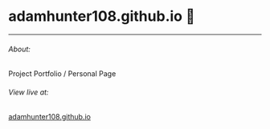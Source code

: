 # adamhunter108.github.io :briefcase:
---
###### About:
Project Portfolio / Personal Page

###### View live at:
[adamhunter108.github.io](https://adamhunter108.github.io)
